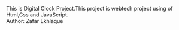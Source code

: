 This is Digital Clock Project.This project is webtech project using of Html,Css and JavaScript.
<br>
Author: Zafar Ekhlaque
